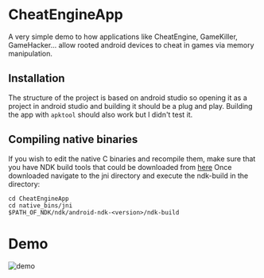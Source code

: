 # CheatEngineApp

A very simple demo to how applications like CheatEngine, GameKiller, GameHacker... allow rooted android devices to cheat in games via memory manipulation.

## Installation

The structure of the project is based on android studio so opening it as a project in android studio and building it should be a plug and play.
Building the app with `apktool` should also work but I didn't test it.

## Compiling native binaries

If you wish to edit the native C binaries and recompile them, make sure that you have NDK build tools that could be downloaded from [here](https://developer.android.com/ndk/downloads)
Once downloaded navigate to the jni directory and execute the ndk-build in the directory:

```shell
cd CheatEngineApp
cd native_bins/jni
$PATH_OF_NDK/ndk/android-ndk-<version>/ndk-build
```

# Demo

![demo](./demo_cheatengine.gif)